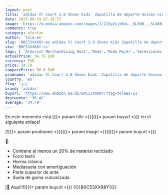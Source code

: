 ```yaml
---
layout: post
title: 'adidas Vl Court 3.0 Shoes Kids  Zapatilla de deporte Unisex niños  Preloved Ink Cloud White Wonder Blue  38 2/3 EU'
date: 2025-08-19 07:16:57
image: 'https://m.media-amazon.com/images/I/215p2sjmOuL._SL500_._SL400_.jpg'
comments: true
category: ofertas
author: 'tole.es'
slug: 'B0C53XXR8Y-es adidas Vl Court 3.0 Shoes Kids Zapatilla de deporte Unisex...'
sku: 'B0C53XXR8Y-es'
tags: [ 'Arborist Merchandising Root','Moda','Moda Mujer','Selecciones de moda que son tendencia esta semana','Self Service','Special Features Stores','Zapatillas casual para mujer','Zapatillas casuales con suela de goma','Zapatillas deportivas y de moda para mujer','Zapatos para mujer','adidas','c8538d25-3af9-48d3-aeff-5f3ce5572a36_0','c8538d25-3af9-48d3-aeff-5f3ce5572a36_2601','c8538d25-3af9-48d3-aeff-5f3ce5572a36_3301','c8538d25-3af9-48d3-aeff-5f3ce5572a36_722602','zapatilla','🇪🇸', ]
actualPrice: 34.79 EUR
currency: EUR
price: 34.79
comparePrice: 50.0 EUR
prodname: 'adidas Vl Court 3.0 Shoes Kids  Zapatilla de deporte Unisex niños  Preloved Ink Cloud White Wonder Blue  38 2/3 EU'
country: 'es'
flag: '🇪🇸'
brand: 'adidas'
buyurl: 'https://www.amazon.es/dp/B0C53XXR8Y/?tag=tolees-21'
descuento: '30.42'
average: '34.79'
---
```


En este momento está [{{< param title >}}]({{< param buyurl >}}) en el siguiente enlace!

[![{{< param prodname >}}]({{< param image >}})]({{< param buyurl >}})

🔎:

- Contiene al menos un 20% de material reciclado
- Forro textil
- Horma clásica
- Mediasuela con amortiguación
- Parte superior de ante
- Suela de goma vulcanizada

[🛒 Aquí!!!]({{< param buyurl >}})
{{<world>}}B0C53XXR8Y{{</world>}}
